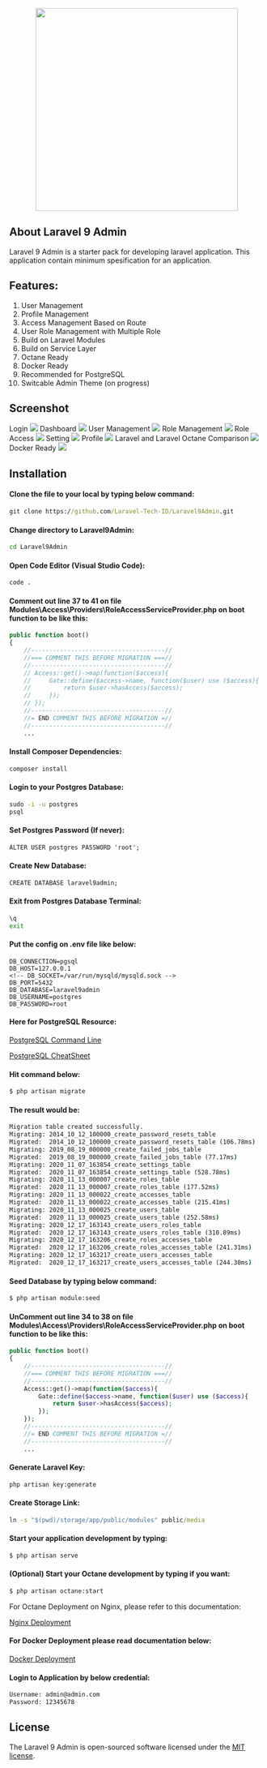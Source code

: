 <p align="center"><a href="https://laravel.com" target="_blank"><img src="https://raw.githubusercontent.com/Laravel-Tech-ID/Laravel9Admin/master/public/images/Laravel%209%20Admin.png" width="400"></a></p>

<p align="center">

</p>

## About Laravel 9 Admin
Laravel 9 Admin is a starter pack for developing laravel application. This application contain minimum spesification for an application.

## Features:
1. User Management
2. Profile Management
3. Access Management Based on Route
4. User Role Management with Multiple Role
5. Build on Laravel Modules
6. Build on Service Layer
7. Octane Ready
8. Docker Ready
9. Recommended for PostgreSQL
10. Switcable Admin Theme (on progress)

## Screenshot
Login
<img src="https://raw.githubusercontent.com/Laravel-Tech-ID/Laravel9Admin/master/public/images/Login.png">
Dashboard
<img src="https://raw.githubusercontent.com/Laravel-Tech-ID/Laravel9Admin/master/public/images/Dashboard.png">
User Management
<img src="https://raw.githubusercontent.com/Laravel-Tech-ID/Laravel9Admin/master/public/images/User%20Management.png">
Role Management
<img src="https://raw.githubusercontent.com/Laravel-Tech-ID/Laravel9Admin/master/public/images/Role%20Management.png">
Role Access
<img src="https://raw.githubusercontent.com/Laravel-Tech-ID/Laravel9Admin/master/public/images/Role%20Access.png">
Setting
<img src="https://raw.githubusercontent.com/Laravel-Tech-ID/Laravel9Admin/master/public/images/Setting.png">
Profile
<img src="https://raw.githubusercontent.com/Laravel-Tech-ID/Laravel9Admin/master/public/images/Profile.png">
Laravel and Laravel Octane Comparison
<img src="https://raw.githubusercontent.com/Laravel-Tech-ID/Laravel9Admin/master/public/images/Laravel%20Octane.png">
Docker Ready
<img src="https://raw.githubusercontent.com/Laravel-Tech-ID/Laravel9Admin/master/public/images/Docker.png">

## Installation
#### Clone the file to your local by typing below command:
```cmd
git clone https://github.com/Laravel-Tech-ID/Laravel9Admin.git
```
#### Change directory to Laravel9Admin:
```cmd
cd Laravel9Admin
```
#### Open Code Editor (Visual Studio Code):
```cmd
code .
```
#### Comment out line 37 to 41 on file Modules\Access\Providers\RoleAccessServiceProvider.php on boot function to be like this:
```php
public function boot()
{
    //-------------------------------------//
    //=== COMMENT THIS BEFORE MIGRATION ===//
    //-------------------------------------//
    // Access::get()->map(function($access){
    //     Gate::define($access->name, function($user) use ($access){
    //         return $user->hasAccess($access);
    //     });
    // });
    //-------------------------------------//
    //= END COMMENT THIS BEFORE MIGRATION =//
    //-------------------------------------//
    ...
```
#### Install Composer Dependencies:
```cmd
composer install
```
#### Login to your Postgres Database:
```cmd
sudo -i -u postgres
psql
```
#### Set Postgres Password (If never):
```cmd
ALTER USER postgres PASSWORD 'root';
```
#### Create New Database:
```cmd
CREATE DATABASE laravel9admin;
```
#### Exit from Postgres Database Terminal:
```cmd
\q
exit
```
#### Put the config on .env file like below:
```
DB_CONNECTION=pgsql
DB_HOST=127.0.0.1
<!-- DB_SOCKET=/var/run/mysqld/mysqld.sock -->
DB_PORT=5432
DB_DATABASE=laravel9admin
DB_USERNAME=postgres
DB_PASSWORD=root

```
#### Here for PostgreSQL Resource:
<a href="https://www.postgresqltutorial.com/psql-commands/">PostgreSQL Command Line</a>

<a href="https://www.postgresqltutorial.com/wp-content/uploads/2018/03/PostgreSQL-Cheat-Sheet.pdf">PostgreSQL CheatSheet</a>
#### Hit command below:
```cmd
$ php artisan migrate
```
#### The result would be:
```cmd
Migration table created successfully.
Migrating: 2014_10_12_100000_create_password_resets_table
Migrated:  2014_10_12_100000_create_password_resets_table (106.78ms)
Migrating: 2019_08_19_000000_create_failed_jobs_table
Migrated:  2019_08_19_000000_create_failed_jobs_table (77.17ms)
Migrating: 2020_11_07_163854_create_settings_table
Migrated:  2020_11_07_163854_create_settings_table (528.78ms)
Migrating: 2020_11_13_000007_create_roles_table
Migrated:  2020_11_13_000007_create_roles_table (177.52ms)
Migrating: 2020_11_13_000022_create_accesses_table
Migrated:  2020_11_13_000022_create_accesses_table (215.41ms)
Migrating: 2020_11_13_000025_create_users_table
Migrated:  2020_11_13_000025_create_users_table (252.58ms)
Migrating: 2020_12_17_163143_create_users_roles_table
Migrated:  2020_12_17_163143_create_users_roles_table (310.89ms)
Migrating: 2020_12_17_163206_create_roles_accesses_table
Migrated:  2020_12_17_163206_create_roles_accesses_table (241.31ms)
Migrating: 2020_12_17_163217_create_users_accesses_table
Migrated:  2020_12_17_163217_create_users_accesses_table (244.30ms)
```
#### Seed Database by typing below command:
```cmd
$ php artisan module:seed
```
#### UnComment out line 34 to 38 on file Modules\Access\Providers\RoleAccessServiceProvider.php on boot function to be like this:
```php
public function boot()
{
    //-------------------------------------//
    //=== COMMENT THIS BEFORE MIGRATION ===//
    //-------------------------------------//
    Access::get()->map(function($access){
        Gate::define($access->name, function($user) use ($access){
            return $user->hasAccess($access);
        });
    });
    //-------------------------------------//
    //= END COMMENT THIS BEFORE MIGRATION =//
    //-------------------------------------//
    ...
```
#### Generate Laravel Key:
```cmd
php artisan key:generate
```
#### Create Storage Link:
```cmd
ln -s "$(pwd)/storage/app/public/modules" public/media
```
#### Start your application development by typing:
```cmd
$ php artisan serve
```
#### (Optional) Start your Octane development by typing if you want:
```cmd
$ php artisan octane:start
```
For Octane Deployment on Nginx, please refer to this documentation:

<a href="https://laravel.com/docs/9.x/octane#serving-your-application-via-nginx">Nginx Deployment</a>
#### For Docker Deployment please read documentation below:
<a href="https://github.com/Laravel-Tech-ID/laravel-octane-dockerfile">Docker Deployment</a>

#### Login to Application by below credential:
```cmd
Username: admin@admin.com
Password: 12345678
```
## License

The Laravel 9 Admin is open-sourced software licensed under the [MIT license](https://opensource.org/licenses/MIT).

